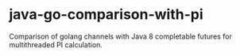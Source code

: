 # java-go-comparison-with-pi
Comparison of golang channels with Java 8 completable futures for multithreaded PI calculation.
